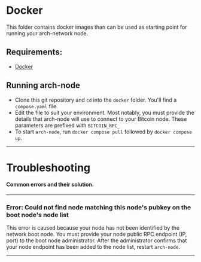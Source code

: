 # Docker

This folder contains docker images than can be used as starting point for running your arch-network node.

## Requirements:
- [Docker](https://www.docker.com/)

## Running arch-node

- Clone this git repository and `cd` into the `docker` folder. You'll find a `compose.yaml` file.
- Edit the file to suit your environment. Most notably, you must provide the details that arch-node will use to connect to your Bitcoin node. These parameters are prefixed with `BITCOIN_RPC_`
- To start `arch-node`, run `docker compose pull` followed by `docker compose up`.

---

# Troubleshooting
#### Common errors and their solution.

___
### Error: Could not find node matching this node's pubkey on the boot node's node list

This error is caused because your node has not been identified by the network boot node. You must provide your node public RPC endpoint (IP, port) to the boot node administrator. After the administrator confirms that your node endpoint has been added to the node list, restart `arch-node`.
___
